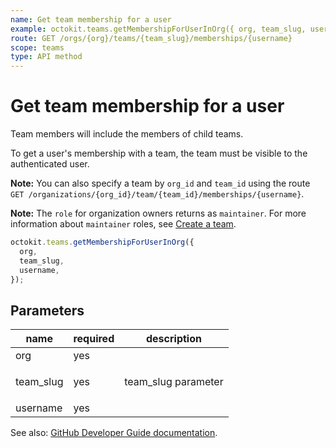 ```yaml
---
name: Get team membership for a user
example: octokit.teams.getMembershipForUserInOrg({ org, team_slug, username })
route: GET /orgs/{org}/teams/{team_slug}/memberships/{username}
scope: teams
type: API method
---
```


# Get team membership for a user

Team members will include the members of child teams.

To get a user's membership with a team, the team must be visible to the authenticated user.

**Note:** You can also specify a team by `org_id` and `team_id` using the route `GET /organizations/{org_id}/team/{team_id}/memberships/{username}`.

**Note:** The `role` for organization owners returns as `maintainer`. For more information about `maintainer` roles, see [Create a team](https://docs.github.com/rest/reference/teams#create-a-team).

```js
octokit.teams.getMembershipForUserInOrg({
  org,
  team_slug,
  username,
});
```

## Parameters

<table>
  <thead>
    <tr>
      <th>name</th>
      <th>required</th>
      <th>description</th>
    </tr>
  </thead>
  <tbody>
    <tr><td>org</td><td>yes</td><td>

</td></tr>
<tr><td>team_slug</td><td>yes</td><td>

team_slug parameter

</td></tr>
<tr><td>username</td><td>yes</td><td>

</td></tr>
  </tbody>
</table>

See also: [GitHub Developer Guide documentation](https://docs.github.com/rest/reference/teams#get-team-membership-for-a-user).
